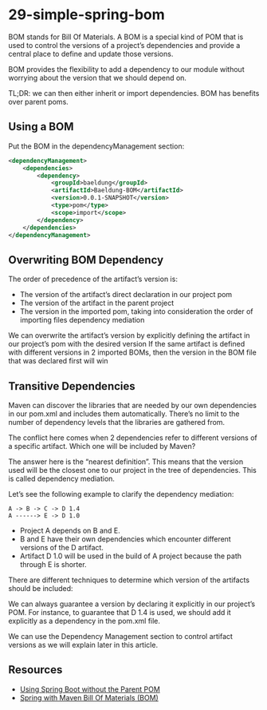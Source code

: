 # 29-simple-spring-bom
BOM stands for Bill Of Materials. A BOM is a special kind of POM that is used to control the versions of a project’s dependencies and provide a central place to define and update those versions.

BOM provides the flexibility to add a dependency to our module without worrying about the version that we should depend on.

TL;DR: we can then either inherit or import dependencies. BOM has benefits over parent poms.

## Using a BOM
Put the BOM in the dependencyManagement section:

```xml
<dependencyManagement>
    <dependencies>
        <dependency>
            <groupId>baeldung</groupId>
            <artifactId>Baeldung-BOM</artifactId>
            <version>0.0.1-SNAPSHOT</version>
            <type>pom</type>
            <scope>import</scope>
        </dependency>
    </dependencies>
</dependencyManagement>
```

## Overwriting BOM Dependency
The order of precedence of the artifact’s version is:

- The version of the artifact’s direct declaration in our project pom
- The version of the artifact in the parent project
- The version in the imported pom, taking into consideration the order of importing files dependency mediation

We can overwrite the artifact’s version by explicitly defining the artifact in our project’s pom with the desired version
If the same artifact is defined with different versions in 2 imported BOMs, then the version in the BOM file that was declared first will win

## Transitive Dependencies
Maven can discover the libraries that are needed by our own dependencies in our pom.xml and includes them automatically. There’s no limit to the number of dependency levels that the libraries are gathered from.

The conflict here comes when 2 dependencies refer to different versions of a specific artifact. Which one will be included by Maven?

The answer here is the “nearest definition”. This means that the version used will be the closest one to our project in the tree of dependencies. This is called dependency mediation.

Let’s see the following example to clarify the dependency mediation:

```text
A -> B -> C -> D 1.4
A ------> E -> D 1.0
```

- Project A depends on B and E. 
- B and E have their own dependencies which encounter different versions of the D artifact. 
- Artifact D 1.0 will be used in the build of A project because the path through E is shorter.

There are different techniques to determine which version of the artifacts should be included:

We can always guarantee a version by declaring it explicitly in our project’s POM. 
For instance, to guarantee that D 1.4 is used, we should add it explicitly as a dependency in the pom.xml file.

We can use the Dependency Management section to control artifact versions as we will explain later in this article.

## Resources
- [Using Spring Boot without the Parent POM](https://docs.spring.io/spring-boot/docs/current/reference/html/using-boot-build-systems.html#using-boot-maven-without-a-parent)
- [Spring with Maven Bill Of Materials (BOM)](https://www.baeldung.com/spring-maven-bom)
